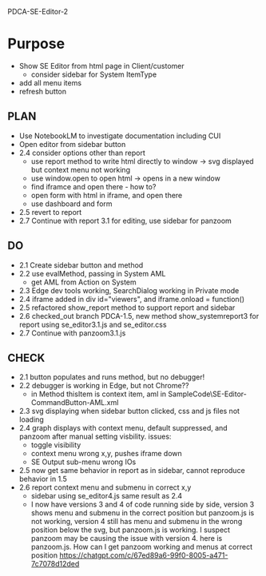 PDCA-SE-Editor-2

# Purpose
- Show SE Editor from html page in Client/customer
    - consider sidebar for System ItemType
- add all menu items
- refresh button

## PLAN
- Use NotebookLM to investigate documentation including CUI
- Open editor from sidebar button
- 2.4 consider options other than report
    - use report method to write html directly to window -> svg displayed but context menu not working
    - use window.open to open html -> opens in a new window
    - find iframce and open there - how to?
    - open form with html in iframe, and open there
    - use dashboard and form
- 2.5 revert to report
- 2.7 Continue with report 3.1 for editing, use sidebar for panzoom

## DO
- 2.1 Create sidebar button and method
- 2.2 use evalMethod, passing in System AML
    - get AML from Action on System
- 2.3 Edge dev tools working, SearchDialog working in Private mode
- 2.4 iframe added in div id="viewers", and iframe.onload = function()
- 2.5 refactored show_report method  to support report and sidebar
- 2.6 checked_out branch PDCA-1.5, new method show_systemreport3 for report using se_editor3.1.js and se_editor.css
- 2.7 Continue with panzoom3.1.js


## CHECK
- 2.1 button populates and runs method, but no debugger!
- 2.2 debugger is working in Edge, but not Chrome??
    - in Method thisItem is context item, aml in SampleCode\SE-Editor-CommandButton-AML.xml
- 2.3 svg displaying when sidebar button clicked, css and js files not loading
- 2.4 graph displays with context menu, default suppressed, and panzoom after manual setting visbility. issues:
    - toggle visibility
    - context menu wrong x,y, pushes iframe down
    - SE Output sub-menu wrong IOs
- 2.5 now get same behavior in report as in sidebar, cannot reproduce behavior in 1.5
- 2.6 report context menu and submenu in correct x,y
    - sidebar using se_editor4.js same result as 2.4
    - I now have versions 3 and 4 of code running side by side, version 3 shows menu and submenu in the correct position but panzoom.js is not working, version 4 still has menu and submenu in the wrong position below the svg, but panzoom.js is working. I suspect panzoom may be causing the issue with version 4. here is panzoom.js. How can I get panzoom working and menus at correct position https://chatgpt.com/c/67ed89a6-99f0-8005-a471-7c7078d12ded
